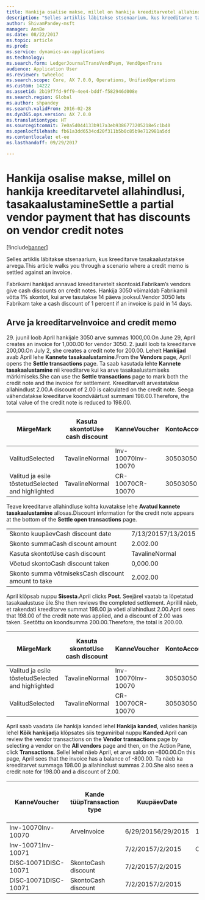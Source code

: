 ```yaml
---
title: Hankija osalise makse, millel on hankija kreeditarvetel allahindlusi, tasakaalustamine
description: "Selles artiklis läbitakse stsenaarium, kus kreeditarve tasakaalustatakse arvega."
author: ShivamPandey-msft
manager: AnnBe
ms.date: 08/22/2017
ms.topic: article
ms.prod: 
ms.service: dynamics-ax-applications
ms.technology: 
ms.search.form: LedgerJournalTransVendPaym, VendOpenTrans
audience: Application User
ms.reviewer: twheeloc
ms.search.scope: Core, AX 7.0.0, Operations, UnifiedOperations
ms.custom: 14222
ms.assetid: 2b19f7fd-9ff9-4ee4-bddf-f582946d008e
ms.search.region: Global
ms.author: shpandey
ms.search.validFrom: 2016-02-28
ms.dyn365.ops.version: AX 7.0.0
ms.translationtype: HT
ms.sourcegitcommit: 7e0a5d044133b917a3eb9386773205218e5c1b40
ms.openlocfilehash: fb61a3dd6534cd20f311b5b0c85b9e712981a5dd
ms.contentlocale: et-ee
ms.lasthandoff: 09/29/2017

---
```


# <a name="settle-a-partial-vendor-payment-that-has-discounts-on-vendor-credit-notes"></a><span data-ttu-id="54d97-103">Hankija osalise makse, millel on hankija kreeditarvetel allahindlusi, tasakaalustamine</span><span class="sxs-lookup"><span data-stu-id="54d97-103">Settle a partial vendor payment that has discounts on vendor credit notes</span></span>

[!include[banner](../includes/banner.md)]


<span data-ttu-id="54d97-104">Selles artiklis läbitakse stsenaarium, kus kreeditarve tasakaalustatakse arvega.</span><span class="sxs-lookup"><span data-stu-id="54d97-104">This article walks you through a scenario where a credit memo is settled against an invoice.</span></span>

<span data-ttu-id="54d97-105">Fabrikami hankijad annavad kreeditarvetelt skontosid.</span><span class="sxs-lookup"><span data-stu-id="54d97-105">Fabrikam’s vendors give cash discounts on credit notes.</span></span> <span data-ttu-id="54d97-106">Hankija 3050 võimaldab Fabrikamil võtta 1% skontot, kui arve tasutakse 14 päeva jooksul.</span><span class="sxs-lookup"><span data-stu-id="54d97-106">Vendor 3050 lets Fabrikam take a cash discount of 1 percent if an invoice is paid in 14 days.</span></span>

## <a name="invoice-and-credit-memo"></a><span data-ttu-id="54d97-107">Arve ja kreeditarve</span><span class="sxs-lookup"><span data-stu-id="54d97-107">Invoice and credit memo</span></span>
<span data-ttu-id="54d97-108">29. juunil loob April hankijale 3050 arve summas 1000,00.</span><span class="sxs-lookup"><span data-stu-id="54d97-108">On June 29, April creates an invoice for 1,000.00 for vendor 3050.</span></span> <span data-ttu-id="54d97-109">2. juulil loob ta kreeditarve 200,00.</span><span class="sxs-lookup"><span data-stu-id="54d97-109">On July 2, she creates a credit note for 200.00.</span></span> <span data-ttu-id="54d97-110">Lehelt **Hankijad** avab April lehe **Kannete tasakaalustamine**.</span><span class="sxs-lookup"><span data-stu-id="54d97-110">From the **Vendors** page, April opens the **Settle transactions** page.</span></span> <span data-ttu-id="54d97-111">Ta saab kasutada lehte **Kannete tasakaalustamine** nii kreeditarve kui ka arve tasakaalustamiseks märkimiseks.</span><span class="sxs-lookup"><span data-stu-id="54d97-111">She can use the **Settle transactions** page to mark both the credit note and the invoice for settlement.</span></span> <span data-ttu-id="54d97-112">Kreeditarvelt arvestatakse allahindlust 2.00.</span><span class="sxs-lookup"><span data-stu-id="54d97-112">A discount of 2.00 is calculated on the credit note.</span></span> <span data-ttu-id="54d97-113">Seega vähendatakse kreeditarve koondväärtust summani 198.00.</span><span class="sxs-lookup"><span data-stu-id="54d97-113">Therefore, the total value of the credit note is reduced to 198.00.</span></span>

| <span data-ttu-id="54d97-114">Märge</span><span class="sxs-lookup"><span data-stu-id="54d97-114">Mark</span></span>                     | <span data-ttu-id="54d97-115">Kasuta skontot</span><span class="sxs-lookup"><span data-stu-id="54d97-115">Use cash discount</span></span> | <span data-ttu-id="54d97-116">Kanne</span><span class="sxs-lookup"><span data-stu-id="54d97-116">Voucher</span></span>   | <span data-ttu-id="54d97-117">Konto</span><span class="sxs-lookup"><span data-stu-id="54d97-117">Account</span></span> | <span data-ttu-id="54d97-118">Kuupäev</span><span class="sxs-lookup"><span data-stu-id="54d97-118">Date</span></span>      | <span data-ttu-id="54d97-119">Tähtaeg</span><span class="sxs-lookup"><span data-stu-id="54d97-119">Due date</span></span>  | <span data-ttu-id="54d97-120">Arve</span><span class="sxs-lookup"><span data-stu-id="54d97-120">Invoice</span></span> | <span data-ttu-id="54d97-121">Summa kandevaluutas</span><span class="sxs-lookup"><span data-stu-id="54d97-121">Amount in transaction currency</span></span> | <span data-ttu-id="54d97-122">Valuuta</span><span class="sxs-lookup"><span data-stu-id="54d97-122">Currency</span></span> | <span data-ttu-id="54d97-123">Tasakaalustatav summa</span><span class="sxs-lookup"><span data-stu-id="54d97-123">Amount to settle</span></span> |
|--------------------------|-------------------|-----------|---------|-----------|-----------|---------|--------------------------------|----------|------------------|
| <span data-ttu-id="54d97-124">Valitud</span><span class="sxs-lookup"><span data-stu-id="54d97-124">Selected</span></span>                 | <span data-ttu-id="54d97-125">Tavaline</span><span class="sxs-lookup"><span data-stu-id="54d97-125">Normal</span></span>            | <span data-ttu-id="54d97-126">Inv-10070</span><span class="sxs-lookup"><span data-stu-id="54d97-126">Inv-10070</span></span> | <span data-ttu-id="54d97-127">3050</span><span class="sxs-lookup"><span data-stu-id="54d97-127">3050</span></span>    | <span data-ttu-id="54d97-128">6/29/2015</span><span class="sxs-lookup"><span data-stu-id="54d97-128">6/29/2015</span></span> | <span data-ttu-id="54d97-129">7/29/2015</span><span class="sxs-lookup"><span data-stu-id="54d97-129">7/29/2015</span></span> | <span data-ttu-id="54d97-130">10070</span><span class="sxs-lookup"><span data-stu-id="54d97-130">10070</span></span>   | <span data-ttu-id="54d97-131">–1000.00</span><span class="sxs-lookup"><span data-stu-id="54d97-131">-1,000.00</span></span>                      | <span data-ttu-id="54d97-132">USA dollar</span><span class="sxs-lookup"><span data-stu-id="54d97-132">USD</span></span>      | <span data-ttu-id="54d97-133">–990.00</span><span class="sxs-lookup"><span data-stu-id="54d97-133">-990.00</span></span>          |
| <span data-ttu-id="54d97-134">Valitud ja esile tõstetud</span><span class="sxs-lookup"><span data-stu-id="54d97-134">Selected and highlighted</span></span> | <span data-ttu-id="54d97-135">Tavaline</span><span class="sxs-lookup"><span data-stu-id="54d97-135">Normal</span></span>            | <span data-ttu-id="54d97-136">CR-10070</span><span class="sxs-lookup"><span data-stu-id="54d97-136">CR-10070</span></span>  | <span data-ttu-id="54d97-137">3050</span><span class="sxs-lookup"><span data-stu-id="54d97-137">3050</span></span>    | <span data-ttu-id="54d97-138">7/2/2015</span><span class="sxs-lookup"><span data-stu-id="54d97-138">7/2/2015</span></span>  | <span data-ttu-id="54d97-139">7/29/2015</span><span class="sxs-lookup"><span data-stu-id="54d97-139">7/29/2015</span></span> |         | <span data-ttu-id="54d97-140">200,00</span><span class="sxs-lookup"><span data-stu-id="54d97-140">200.00</span></span>                         | <span data-ttu-id="54d97-141">USA dollar</span><span class="sxs-lookup"><span data-stu-id="54d97-141">USD</span></span>      | <span data-ttu-id="54d97-142">198.00</span><span class="sxs-lookup"><span data-stu-id="54d97-142">198.00</span></span>           |

<span data-ttu-id="54d97-143">Teave kreeditarve allahindluse kohta kuvatakse lehe **Avatud kannete tasakaalustamine** allosas.</span><span class="sxs-lookup"><span data-stu-id="54d97-143">Discount information for the credit note appears at the bottom of the **Settle open transactions** page.</span></span>

|                              |           |
|------------------------------|-----------|
| <span data-ttu-id="54d97-144">Skonto kuupäev</span><span class="sxs-lookup"><span data-stu-id="54d97-144">Cash discount date</span></span>           | <span data-ttu-id="54d97-145">7/13/2015</span><span class="sxs-lookup"><span data-stu-id="54d97-145">7/13/2015</span></span> |
| <span data-ttu-id="54d97-146">Skonto summa</span><span class="sxs-lookup"><span data-stu-id="54d97-146">Cash discount amount</span></span>         | <span data-ttu-id="54d97-147">2.00</span><span class="sxs-lookup"><span data-stu-id="54d97-147">2.00</span></span>      |
| <span data-ttu-id="54d97-148">Kasuta skontot</span><span class="sxs-lookup"><span data-stu-id="54d97-148">Use cash discount</span></span>            | <span data-ttu-id="54d97-149">Tavaline</span><span class="sxs-lookup"><span data-stu-id="54d97-149">Normal</span></span>    |
| <span data-ttu-id="54d97-150">Võetud skonto</span><span class="sxs-lookup"><span data-stu-id="54d97-150">Cash discount taken</span></span>          | <span data-ttu-id="54d97-151">0,00</span><span class="sxs-lookup"><span data-stu-id="54d97-151">0.00</span></span>      |
| <span data-ttu-id="54d97-152">Skonto summa võtmiseks</span><span class="sxs-lookup"><span data-stu-id="54d97-152">Cash discount amount to take</span></span> | <span data-ttu-id="54d97-153">2.00</span><span class="sxs-lookup"><span data-stu-id="54d97-153">2.00</span></span>      |

<span data-ttu-id="54d97-154">April klõpsab nuppu **Sisesta**.</span><span class="sxs-lookup"><span data-stu-id="54d97-154">April clicks **Post**.</span></span> <span data-ttu-id="54d97-155">Seejärel vaatab ta lõpetatud tasakaalustuse üle.</span><span class="sxs-lookup"><span data-stu-id="54d97-155">She then reviews the completed settlement.</span></span> <span data-ttu-id="54d97-156">Aprillil näeb, et rakendati kreeditarve summat 198.00 ja võeti allahindlust 2.00.</span><span class="sxs-lookup"><span data-stu-id="54d97-156">April sees that 198.00 of the credit note was applied, and a discount of 2.00 was taken.</span></span> <span data-ttu-id="54d97-157">Seetõttu on koondsumma 200.00.</span><span class="sxs-lookup"><span data-stu-id="54d97-157">Therefore, the total is 200.00.</span></span>

| <span data-ttu-id="54d97-158">Märge</span><span class="sxs-lookup"><span data-stu-id="54d97-158">Mark</span></span>                     | <span data-ttu-id="54d97-159">Kasuta skontot</span><span class="sxs-lookup"><span data-stu-id="54d97-159">Use cash discount</span></span> | <span data-ttu-id="54d97-160">Kanne</span><span class="sxs-lookup"><span data-stu-id="54d97-160">Voucher</span></span>   | <span data-ttu-id="54d97-161">Konto</span><span class="sxs-lookup"><span data-stu-id="54d97-161">Account</span></span> | <span data-ttu-id="54d97-162">Kuupäev</span><span class="sxs-lookup"><span data-stu-id="54d97-162">Date</span></span>      | <span data-ttu-id="54d97-163">Tähtaeg</span><span class="sxs-lookup"><span data-stu-id="54d97-163">Due date</span></span>  | <span data-ttu-id="54d97-164">Arve</span><span class="sxs-lookup"><span data-stu-id="54d97-164">Invoice</span></span>  | <span data-ttu-id="54d97-165">Summa kandevaluutas</span><span class="sxs-lookup"><span data-stu-id="54d97-165">Amount in transaction currency</span></span> | <span data-ttu-id="54d97-166">Valuuta</span><span class="sxs-lookup"><span data-stu-id="54d97-166">Currency</span></span> | <span data-ttu-id="54d97-167">Tasakaalustatav summa</span><span class="sxs-lookup"><span data-stu-id="54d97-167">Amount to settle</span></span> |
|--------------------------|-------------------|-----------|---------|-----------|-----------|----------|--------------------------------|----------|------------------|
| <span data-ttu-id="54d97-168">Valitud ja esile tõstetud</span><span class="sxs-lookup"><span data-stu-id="54d97-168">Selected and highlighted</span></span> | <span data-ttu-id="54d97-169">Tavaline</span><span class="sxs-lookup"><span data-stu-id="54d97-169">Normal</span></span>            | <span data-ttu-id="54d97-170">Inv-10070</span><span class="sxs-lookup"><span data-stu-id="54d97-170">Inv-10070</span></span> | <span data-ttu-id="54d97-171">3050</span><span class="sxs-lookup"><span data-stu-id="54d97-171">3050</span></span>    | <span data-ttu-id="54d97-172">6/29/2015</span><span class="sxs-lookup"><span data-stu-id="54d97-172">6/29/2015</span></span> | <span data-ttu-id="54d97-173">7/29/2015</span><span class="sxs-lookup"><span data-stu-id="54d97-173">7/29/2015</span></span> | <span data-ttu-id="54d97-174">10070</span><span class="sxs-lookup"><span data-stu-id="54d97-174">10070</span></span>    | <span data-ttu-id="54d97-175">–1000.00</span><span class="sxs-lookup"><span data-stu-id="54d97-175">-1,000.00</span></span>                      | <span data-ttu-id="54d97-176">USA dollar</span><span class="sxs-lookup"><span data-stu-id="54d97-176">USD</span></span>      | <span data-ttu-id="54d97-177">–200.00</span><span class="sxs-lookup"><span data-stu-id="54d97-177">-200.00</span></span>          |
| <span data-ttu-id="54d97-178">Valitud</span><span class="sxs-lookup"><span data-stu-id="54d97-178">Selected</span></span>                 | <span data-ttu-id="54d97-179">Tavaline</span><span class="sxs-lookup"><span data-stu-id="54d97-179">Normal</span></span>            | <span data-ttu-id="54d97-180">CR-10070</span><span class="sxs-lookup"><span data-stu-id="54d97-180">CR-10070</span></span>  | <span data-ttu-id="54d97-181">3050</span><span class="sxs-lookup"><span data-stu-id="54d97-181">3050</span></span>    | <span data-ttu-id="54d97-182">7/2/2015</span><span class="sxs-lookup"><span data-stu-id="54d97-182">7/2/2015</span></span>  | <span data-ttu-id="54d97-183">7/29/2015</span><span class="sxs-lookup"><span data-stu-id="54d97-183">7/29/2015</span></span> | <span data-ttu-id="54d97-184">CR-10070</span><span class="sxs-lookup"><span data-stu-id="54d97-184">CR-10070</span></span> | <span data-ttu-id="54d97-185">200,00</span><span class="sxs-lookup"><span data-stu-id="54d97-185">200.00</span></span>                         | <span data-ttu-id="54d97-186">USA dollar</span><span class="sxs-lookup"><span data-stu-id="54d97-186">USD</span></span>      | <span data-ttu-id="54d97-187">198.00</span><span class="sxs-lookup"><span data-stu-id="54d97-187">198.00</span></span>           |

<span data-ttu-id="54d97-188">April saab vaadata üle hankija kanded lehel **Hankija kanded**, valides hankija lehel **Kõik hankijad**ja klõpsates siis tegumiribal nuppu **Kanded**.</span><span class="sxs-lookup"><span data-stu-id="54d97-188">April can review the vendor transactions on the **Vendor transactions** page by selecting a vendor on the **All vendors** page and then, on the Action Pane, click **Transactions**.</span></span> <span data-ttu-id="54d97-189">Sellel lehel näeb April, et arve saldo on –800.00.</span><span class="sxs-lookup"><span data-stu-id="54d97-189">On this page, April sees that the invoice has a balance of -800.00.</span></span> <span data-ttu-id="54d97-190">Ta näeb ka kreeditarvet summaga 198.00 ja allahindlust summas 2.00.</span><span class="sxs-lookup"><span data-stu-id="54d97-190">She also sees a credit note for 198.00 and a discount of 2.00.</span></span>

| <span data-ttu-id="54d97-191">Kanne</span><span class="sxs-lookup"><span data-stu-id="54d97-191">Voucher</span></span>    | <span data-ttu-id="54d97-192">Kande tüüp</span><span class="sxs-lookup"><span data-stu-id="54d97-192">Transaction type</span></span> | <span data-ttu-id="54d97-193">Kuupäev</span><span class="sxs-lookup"><span data-stu-id="54d97-193">Date</span></span>      | <span data-ttu-id="54d97-194">Arve</span><span class="sxs-lookup"><span data-stu-id="54d97-194">Invoice</span></span> | <span data-ttu-id="54d97-195">Deebeti summa kande valuutas</span><span class="sxs-lookup"><span data-stu-id="54d97-195">Amount in transaction currency debit</span></span> | <span data-ttu-id="54d97-196">Kreediti summa kande valuutas</span><span class="sxs-lookup"><span data-stu-id="54d97-196">Amount in transaction currency credit</span></span> | <span data-ttu-id="54d97-197">Saldo</span><span class="sxs-lookup"><span data-stu-id="54d97-197">Balance</span></span> | <span data-ttu-id="54d97-198">Valuuta</span><span class="sxs-lookup"><span data-stu-id="54d97-198">Currency</span></span> |
|------------|------------------|-----------|---------|--------------------------------------|---------------------------------------|---------|----------|
| <span data-ttu-id="54d97-199">Inv-10070</span><span class="sxs-lookup"><span data-stu-id="54d97-199">Inv-10070</span></span>  | <span data-ttu-id="54d97-200">Arve</span><span class="sxs-lookup"><span data-stu-id="54d97-200">Invoice</span></span>          | <span data-ttu-id="54d97-201">6/29/2015</span><span class="sxs-lookup"><span data-stu-id="54d97-201">6/29/2015</span></span> | <span data-ttu-id="54d97-202">10070</span><span class="sxs-lookup"><span data-stu-id="54d97-202">10070</span></span>   |                                      | <span data-ttu-id="54d97-203">1 000,00</span><span class="sxs-lookup"><span data-stu-id="54d97-203">1,000.00</span></span>                              | <span data-ttu-id="54d97-204">–800.00</span><span class="sxs-lookup"><span data-stu-id="54d97-204">-800.00</span></span> | <span data-ttu-id="54d97-205">USA dollar</span><span class="sxs-lookup"><span data-stu-id="54d97-205">USD</span></span>      |
| <span data-ttu-id="54d97-206">Inv-10071</span><span class="sxs-lookup"><span data-stu-id="54d97-206">Inv-10071</span></span>  |                  | <span data-ttu-id="54d97-207">7/2/2015</span><span class="sxs-lookup"><span data-stu-id="54d97-207">7/2/2015</span></span>  | <span data-ttu-id="54d97-208">CR10071</span><span class="sxs-lookup"><span data-stu-id="54d97-208">CR10071</span></span> | <span data-ttu-id="54d97-209">200,00</span><span class="sxs-lookup"><span data-stu-id="54d97-209">200.00</span></span>                               |                                       | <span data-ttu-id="54d97-210">0,00</span><span class="sxs-lookup"><span data-stu-id="54d97-210">0.00</span></span>    | <span data-ttu-id="54d97-211">USA dollar</span><span class="sxs-lookup"><span data-stu-id="54d97-211">USD</span></span>      |
| <span data-ttu-id="54d97-212">DISC‑10071</span><span class="sxs-lookup"><span data-stu-id="54d97-212">DISC-10071</span></span> |  <span data-ttu-id="54d97-213">Skonto</span><span class="sxs-lookup"><span data-stu-id="54d97-213">Cash discount</span></span>   | <span data-ttu-id="54d97-214">7/2/2015</span><span class="sxs-lookup"><span data-stu-id="54d97-214">7/2/2015</span></span>  |         | <span data-ttu-id="54d97-215">2.00</span><span class="sxs-lookup"><span data-stu-id="54d97-215">2.00</span></span>                                 |                                       | <span data-ttu-id="54d97-216">0,00</span><span class="sxs-lookup"><span data-stu-id="54d97-216">0.00</span></span>    | <span data-ttu-id="54d97-217">USA dollar</span><span class="sxs-lookup"><span data-stu-id="54d97-217">USD</span></span>      |
| <span data-ttu-id="54d97-218">DISC‑10071</span><span class="sxs-lookup"><span data-stu-id="54d97-218">DISC-10071</span></span> |  <span data-ttu-id="54d97-219">Skonto</span><span class="sxs-lookup"><span data-stu-id="54d97-219">Cash discount</span></span>   | <span data-ttu-id="54d97-220">7/2/2015</span><span class="sxs-lookup"><span data-stu-id="54d97-220">7/2/2015</span></span>  |         |                                      | <span data-ttu-id="54d97-221">2.00</span><span class="sxs-lookup"><span data-stu-id="54d97-221">2.00</span></span>                                  | <span data-ttu-id="54d97-222">0,00</span><span class="sxs-lookup"><span data-stu-id="54d97-222">0.00</span></span>    | <span data-ttu-id="54d97-223">USA dollar</span><span class="sxs-lookup"><span data-stu-id="54d97-223">USD</span></span>      |







